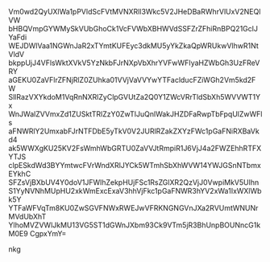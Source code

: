 Vm0wd2QyUXlWa1pPVldScFVtMVNXRll3Wkc5V2JHeDBaRWhrVlUxV2NEQlVW
bHBQVmpGYWMySkVUbGhoCk1VcFVWbXBHWVdSSFZrZFhiRnBPQ21GclJYaFdi
WEJDWlVaa1NGWnJaR2xTYmtKUFEyc3dkMU5yYkZkaQpWRUkwVlhwR1NtVldV
bkppUjJ4VFlsWktXVkV5YzNkbFJrNXpVbXhrYVFwWFIyaHZWbGh3UzFReVRY
aGEKU0ZaVFlrZFNjRlZ0ZUhka01VVjVaVVYwYTFaclducFZiWGh2Vm5kd2FW
SllRazVXYkdoM1VqRnNXRlZyClpGVUtZa2Q0Y1ZWcVRrTldSbXh5WVVWT1Yx
WnJWalZVVmxZd1ZUSktTRlZzY0ZwTlJuQnlWakJHZDFaRwpTbFpqUlZwWFls
aFNWRlY2UmxabFJrNTFDbE5yTkV0V2JURlRZakZXYzFWc1pGaFNiRXBaVkd4
ak5WWXgKU25KV2FsWmhWbGRTU0ZaVVJtRmpiR1J6VjJ4a2FWZEhhRTFXYTJS
clpESkdWd3BYYmtwcFVrWndXRlJYCk5WTmhSbXhWVW14YWJGSnNTbmxEYkhC
SFZsVjBXbUV4Y0doV1JFWlhZekpHUjFSc1RsZGlXR2QzVjJ0VwpiMkV5Ulhn
S1YyNVNhMUpHU2xkWmExcExaV3hhVjFkc1pGaFNWR3hYV2xWa1IxWXlWbk5Y
YTFaWFVqTm8KU0ZwSGVFNWxRWEJwVFRKNGNGVnJXa2RVUmtWNUNrMVdUbXhT
YlhoMVZVWlJkMU13VG5ST1dGWnJXbm93Ck9VTm5jR3BhUnpBOUNncG1kM0E9
CgpxYmY=

nkg